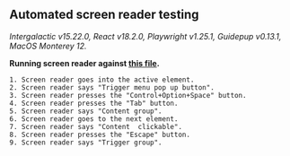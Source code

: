 ## Automated screen reader testing

_Intergalactic v15.22.0, React v18.2.0, Playwright v1.25.1,
Guidepup v0.13.1, MacOS Monterey 12._

**Running screen reader against [this file](https://github.com/semrush/intergalactic/blob/master/website/docs/components/dropdown/examples/dropdown.tsx).**

```
1. Screen reader goes into the active element.
2. Screen reader says "Trigger menu pop up button".
3. Screen reader presses the "Control+Option+Space" button.
4. Screen reader presses the "Tab" button.
5. Screen reader says "Content group".
6. Screen reader goes to the next element.
7. Screen reader says "Content  clickable".
8. Screen reader presses the "Escape" button.
9. Screen reader says "Trigger group".
```
